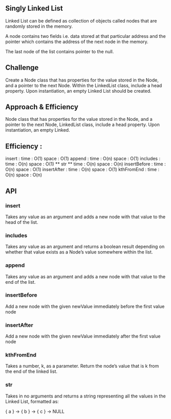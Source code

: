 ## Singly Linked List

Linked List can be defined as collection of objects called nodes that are randomly stored in the memory.

A node contains two fields i.e. data stored at that particular address and the pointer which contains the address of the next node in the memory.

The last node of the list contains pointer to the null.

## Challenge

Create a Node class that has properties for the value stored in the Node, and a pointer to the next Node. Within the LinkedList class, include a head property. Upon instantiation, an empty Linked List should be created.

## Approach & Efficiency

Node class that has properties for the value stored in the Node, and a pointer to the next Node, LinkedList class, include a head property. Upon instantiation, an empty Linked.

## Efficiency :

insert : time : O(1) space : O(1)
append : time : O(n) space : O(1)
includes : time : O(n) space : O(1)
** str ** time : O(n) space : O(n)
insertBefore : time : O(n) space : O(1)
insertAfter : time : O(n) space : O(1)
kthFromEnd : time : O(n) space : O(n)

## API

### insert

Takes any value as an argument and adds a new node with that value to the head of the list.

### includes

Takes any value as an argument and returns a boolean result depending on whether that value exists as a Node’s value somewhere within the list.

### append

Takes any value as an argument and adds a new node with that value to the end of the list.

### insertBefore

Add a new node with the given newValue immediately before the first value node

### insertAfter

Add a new node with the given newValue immediately after the first value node

### kthFromEnd

Takes a number, k, as a parameter. Return the node’s value that is k from the end of the linked list.

### str

Takes in no arguments and returns a string representing all the values in the Linked List, formatted as:

{ a } -> { b } -> { c } -> NULL
